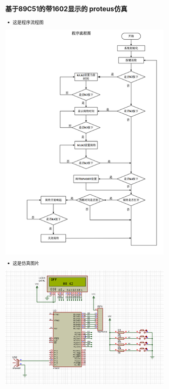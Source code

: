  ## 基于89C51的带1602显示的 proteus仿真

*  这是程序流程图

![程序流程图](flow.png)


*  这是仿真图片

![仿真图片](proteus.png)




